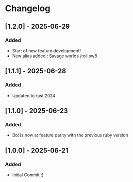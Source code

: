 # Changelog

## [1.2.0] - 2025-06-29

### Added

- Start of new feature development!
- New alias added : Savage worlds /roll sw8

## [1.1.1] - 2025-06-28

### Added

- Updated to rust 2024

## [1.1.0] - 2025-06-23

### Added

- Bot is now at feature parity with the previous ruby version

## [1.0.0] - 2025-06-21

### Added

- Initial Commit :)
